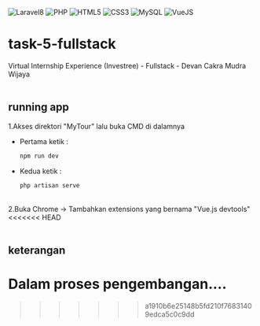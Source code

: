 ![Laravel8](https://img.shields.io/badge/-Laravel8-white?style=flat&logo=laravel)
![PHP](https://img.shields.io/badge/-PHP-grey.svg?&logo=PHP&logoColor=white)
![HTML5](https://img.shields.io/badge/-HTML%205-purple.svg?&logo=html5)
![CSS3](https://img.shields.io/badge/-CSS%203-green.svg?&logo=css3)
![MySQL](https://img.shields.io/badge/-MySQL-blue.svg?style=flat&logo=mysql&logoColor=white)
![VueJS](https://img.shields.io/badge/-Vue%20JS-darkcyan?style=flat&logo=vue.js)

# task-5-fullstack
Virtual Internship Experience (Investree) - Fullstack - Devan Cakra Mudra Wijaya
<br><br>

## running app
1.Akses direktori "MyTour" lalu buka CMD di dalamnya<br>
<ul>
<li>Pertama ketik :</li>

````bash
npm run dev
````
  
<li>Kedua ketik :</li>
  
````bash
php artisan serve
````
</ul><br>
2.Buka Chrome -> Tambahkan extensions yang bernama "Vue.js devtools"
<<<<<<< HEAD
<br><br>

## keterangan
Dalam proses pengembangan....
=======
>>>>>>> a1910b6e25148b5fd210f76831409edca5c0c9dd
